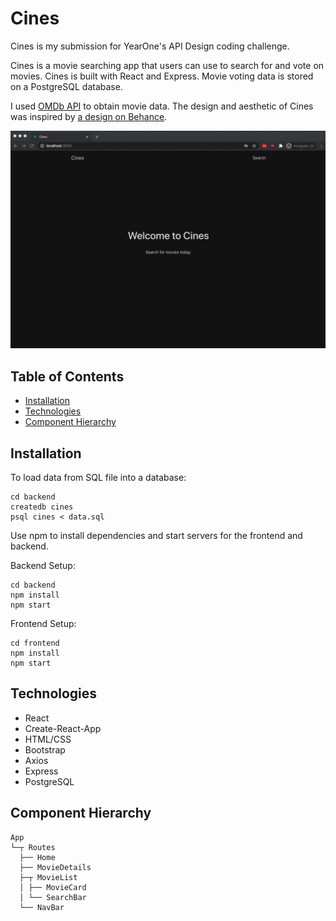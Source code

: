 # Cines

Cines is my submission for YearOne's API Design coding challenge. 

Cines is a movie searching app that users can use to search for and vote on movies. Cines is built with React and Express. Movie voting data is stored on a PostgreSQL database. 

I used [OMDb API](http://www.omdbapi.com/) to obtain movie data. The design and aesthetic of Cines was inspired by [a design on Behance](https://www.behance.net/gallery/102849659/Movies-App-Concept).

![Demo](frontend/src/assets/demo.gif)

## Table of Contents

- [Installation](https://github.com/kathyn262/cines#installation)
- [Technologies](https://github.com/kathyn262/cines#technologies)
- [Component Hierarchy](https://github.com/kathyn262/cines#component-hierarchy)
 
## Installation
To load data from SQL file into a database: 
```
cd backend
createdb cines
psql cines < data.sql
```

Use npm to install dependencies and start servers for the frontend and backend. 

Backend Setup: 
```
cd backend
npm install
npm start
```

Frontend Setup: 
```
cd frontend
npm install 
npm start
```

## Technologies 
- React
- Create-React-App
- HTML/CSS
- Bootstrap
- Axios
- Express
- PostgreSQL

## Component Hierarchy

```
App
└─┬ Routes
  ├── Home
  ├── MovieDetails
  ├─┬ MovieList
  │ ├── MovieCard
  │ └── SearchBar
  └── NavBar  
```